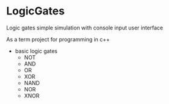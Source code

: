 # LogicGates
Logic gates simple simulation with console input user interface

As a term project for programming in c++

* basic logic gates
    * NOT
    * AND 
    * OR 
    * XOR
    * NAND
    * NOR
    * XNOR
